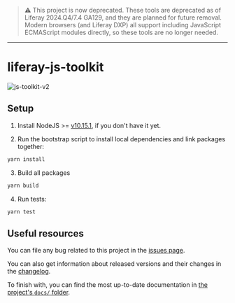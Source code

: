 > :warning: This project is now deprecated.
> These tools are deprecated as of Liferay 2024.Q4/7.4 GA129, and they are planned for future removal. Modern browsers (and Liferay DXP) all support including JavaScript ECMAScript modules directly, so these tools are no longer needed.

---

# liferay-js-toolkit

![js-toolkit-v2](https://github.com/liferay/liferay-frontend-projects/workflows/js-toolkit-v2/badge.svg)

## Setup

1. Install NodeJS >= [v10.15.1](http://nodejs.org/dist/v10.15.1/), if you don't have it yet.

2. Run the bootstrap script to install local dependencies and link packages together:

```sh
yarn install
```

3. Build all packages

```sh
yarn build
```

4. Run tests:

```sh
yarn test
```

## Useful resources

You can file any bug related to this project in the [issues page](https://github.com/liferay/liferay-frontend-projects/issues?q=is%3Aissue+is%3Aopen+label%3Ajs-toolkit+label%3A2.x).

You can also get information about released versions and their changes in the [changelog](./CHANGELOG.md).

To finish with, you can find the most up-to-date documentation in [the project's `docs/` folder](./docs).
